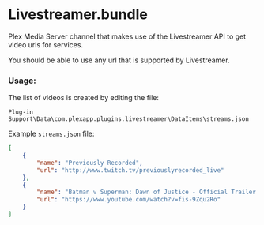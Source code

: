 # Livestreamer.bundle
Plex Media Server channel that makes use of the Livestreamer API to get video urls for services.

You should be able to use any url that is supported by Livestreamer.

### Usage:
The list of videos is created by editing the file:

`Plug-in Support\Data\com.plexapp.plugins.livestreamer\DataItems\streams.json`

Example `streams.json` file:
```json
[
    {
        "name": "Previously Recorded",
        "url": "http://www.twitch.tv/previouslyrecorded_live"
    },
    {
        "name": "Batman v Superman: Dawn of Justice - Official Trailer 2 [HD]",
        "url": "https://www.youtube.com/watch?v=fis-9Zqu2Ro"
    }
]
```

